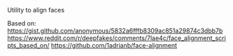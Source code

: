 Utility to align faces

Based on: 
https://gist.github.com/anonymous/5832a6fffb8309ac851a29874c3dbb7b
https://www.reddit.com/r/deepfakes/comments/7lae4c/face_alignment_scripts_based_on/
https://github.com/1adrianb/face-alignment
